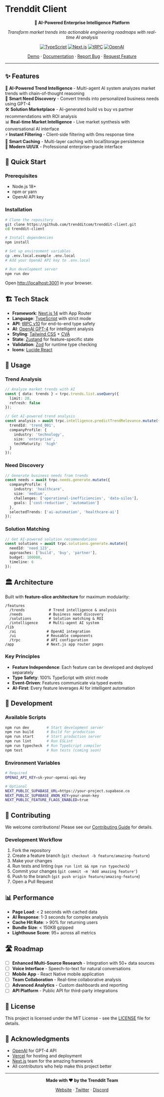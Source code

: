 # Trenddit Client

<div align="center">

**🚀 AI-Powered Enterprise Intelligence Platform**

*Transform market trends into actionable engineering roadmaps with real-time AI analysis*

[![TypeScript](https://img.shields.io/badge/TypeScript-007ACC?style=for-the-badge&logo=typescript&logoColor=white)](https://www.typescriptlang.org/)
[![Next.js](https://img.shields.io/badge/Next.js-000000?style=for-the-badge&logo=next.js&logoColor=white)](https://nextjs.org/)
[![tRPC](https://img.shields.io/badge/tRPC-398CCB?style=for-the-badge&logo=trpc&logoColor=white)](https://trpc.io/)
[![OpenAI](https://img.shields.io/badge/OpenAI-412991?style=for-the-badge&logo=openai&logoColor=white)](https://openai.com/)

[Demo](https://trenddit.vercel.app) · [Documentation](https://docs.trenddit.com) · [Report Bug](https://github.com/trendditcom/trenddit-client/issues) · [Request Feature](https://github.com/trendditcom/trenddit-client/issues)

</div>

---

## ✨ Features

🧠 **AI-Powered Trend Intelligence** - Multi-agent AI system analyzes market trends with chain-of-thought reasoning  
🎯 **Smart Need Discovery** - Convert trends into personalized business needs using GPT-4  
🛠 **Solution Marketplace** - AI-generated build vs buy vs partner recommendations with ROI analysis  
📊 **Real-time Market Intelligence** - Live market synthesis with conversational AI interface  
⚡ **Instant Filtering** - Client-side filtering with 0ms response time  
💾 **Smart Caching** - Multi-layer caching with localStorage persistence  
🎨 **Modern UI/UX** - Professional enterprise-grade interface  

## 🚀 Quick Start

### Prerequisites

- Node.js 18+ 
- npm or yarn
- OpenAI API key

### Installation

```bash
# Clone the repository
git clone https://github.com/trendditcom/trenddit-client.git
cd trenddit-client

# Install dependencies
npm install

# Set up environment variables
cp .env.local.example .env.local
# Add your OpenAI API key to .env.local

# Run development server
npm run dev
```

Open [http://localhost:3001](http://localhost:3001) in your browser.

## 🏗️ Tech Stack

- **Framework**: [Next.js 14](https://nextjs.org/) with App Router
- **Language**: [TypeScript](https://www.typescriptlang.org/) with strict mode
- **API**: [tRPC v10](https://trpc.io/) for end-to-end type safety
- **AI**: [OpenAI GPT-4](https://openai.com/) for intelligent analysis
- **Styling**: [Tailwind CSS](https://tailwindcss.com/) + [CVA](https://cva.style/)
- **State**: [Zustand](https://zustand-demo.pmnd.rs/) for feature-specific state
- **Validation**: [Zod](https://zod.dev/) for runtime type checking
- **Icons**: [Lucide React](https://lucide.dev/)

## 📖 Usage

### Trend Analysis

```typescript
// Analyze market trends with AI
const { data: trends } = trpc.trends.list.useQuery({
  limit: 20,
  refresh: false
});

// Get AI-powered trend analysis
const analysis = await trpc.intelligence.predictTrendRelevance.mutate({
  trendId: 'trend_001',
  companyProfile: {
    industry: 'technology',
    size: 'enterprise',
    techMaturity: 'high'
  }
});
```

### Need Discovery

```typescript
// Generate business needs from trends
const needs = await trpc.needs.generate.mutate({
  companyProfile: {
    industry: 'healthcare',
    size: 'medium',
    challenges: ['operational-inefficiencies', 'data-silos'],
    goals: ['cost-reduction', 'automation']
  },
  selectedTrends: ['ai-automation', 'healthcare-ai']
});
```

### Solution Matching

```typescript
// Get AI-powered solution recommendations
const solutions = await trpc.solutions.generate.mutate({
  needId: 'need_123',
  approaches: ['build', 'buy', 'partner'],
  budget: 100000,
  timeline: 6
});
```

## 🏛️ Architecture

Built with **feature-slice architecture** for maximum modularity:

```
/features
  /trends           # Trend intelligence & analysis
  /needs            # Business need discovery
  /solutions        # Solution matching & ROI
  /intelligence     # Multi-agent AI system
/lib
  /ai              # OpenAI integration
  /ui              # Reusable components
  /trpc            # API configuration
/app               # Next.js app router pages
```

### Key Principles

- **Feature Independence**: Each feature can be developed and deployed separately
- **Type Safety**: 100% TypeScript with strict mode
- **Event-Driven**: Features communicate via typed events
- **AI-First**: Every feature leverages AI for intelligent automation

## 🧪 Development

### Available Scripts

```bash
npm run dev        # Start development server
npm run build      # Build for production
npm run start      # Start production server
npm run lint       # Run ESLint
npm run typecheck  # Run TypeScript compiler
npm test           # Run tests (coming soon)
```

### Environment Variables

```bash
# Required
OPENAI_API_KEY=sk-your-openai-api-key

# Optional
NEXT_PUBLIC_SUPABASE_URL=https://your-project.supabase.co
NEXT_PUBLIC_SUPABASE_ANON_KEY=your-anon-key
NEXT_PUBLIC_FEATURE_FLAGS_ENABLED=true
```

## 🤝 Contributing

We welcome contributions! Please see our [Contributing Guide](CONTRIBUTING.md) for details.

### Development Workflow

1. Fork the repository
2. Create a feature branch (`git checkout -b feature/amazing-feature`)
3. Make your changes
4. Run tests and linting (`npm run lint && npm run typecheck`)
5. Commit your changes (`git commit -m 'Add amazing feature'`)
6. Push to the branch (`git push origin feature/amazing-feature`)
7. Open a Pull Request

## 📊 Performance

- **Page Load**: < 2 seconds with cached data
- **AI Response**: 1-3 seconds for complex analysis  
- **Cache Hit Rate**: > 90% for returning users
- **Bundle Size**: < 150KB gzipped
- **Lighthouse Score**: 95+ across all metrics

## 🛣️ Roadmap

- [ ] **Enhanced Multi-Source Research** - Integration with 50+ data sources
- [ ] **Voice Interface** - Speech-to-text for natural conversations
- [ ] **Mobile App** - React Native mobile application
- [ ] **Team Collaboration** - Real-time collaborative analysis
- [ ] **Advanced Analytics** - Custom dashboards and reporting
- [ ] **API Platform** - Public API for third-party integrations

## 📄 License

This project is licensed under the MIT License - see the [LICENSE](LICENSE) file for details.

## 🙏 Acknowledgments

- [OpenAI](https://openai.com/) for GPT-4 API
- [Vercel](https://vercel.com/) for hosting and deployment
- [Next.js](https://nextjs.org/) team for the amazing framework
- All contributors who help make this project better

---

<div align="center">

**Made with ❤️ by the Trenddit Team**

[Website](https://trenddit.com) · [Twitter](https://twitter.com/trenddit) · [Discord](https://discord.gg/trenddit)

</div>